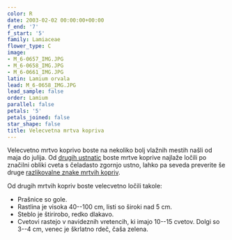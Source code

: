 ```yaml
---
color: R
date: 2003-02-02 00:00:00+00:00
f_end: '7'
f_start: '5'
family: Lamiaceae
flower_type: C
image:
- M_6-0657_IMG.JPG
- M_6-0658_IMG.JPG
- M_6-0661_IMG.JPG
latin: Lamium orvala
lead: M_6-0658_IMG.JPG
lead_sample: false
order: Lamium
parallel: false
petals: '5'
petals_joined: false
star_shape: false
title: Velecvetna mrtva kopriva
---
```

Velecvetno mrtvo koprivo boste na nekoliko bolj vlažnih mestih našli od maja do julija. Od [drugih ustnatic](../family/lamiaceae/) boste mrtve koprive najlaže ločili po značilni obliki cveta s čeladasto zgornjo ustno, lahko pa seveda preverite še druge [razlikovalne znake mrtvih kopriv](../genus/lamium/).

Od drugih mrtvih kopriv boste velecvetno ločili takole:

-   Prašnice so gole.
-   Rastlina je visoka 40--100 cm, listi so široki nad 5 cm.
-   Steblo je štirirobo, redko dlakavo.
-   Cvetovi rastejo v navideznih vretencih, ki imajo 10--15 cvetov. Dolgi so 3--4 cm, venec je škrlatno rdeč, čaša zelena.
